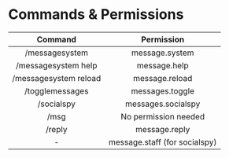 # Commands & Permissions



|        Command        |           Permission          |
| :-------------------: | :---------------------------: |
|     /messagesystem    |         message.system        |
|  /messagesystem help  |          message.help         |
| /messagesystem reload |         message.reload        |
|    /togglemessages    |        messages.toggle        |
|       /socialspy      |       messages.socialspy      |
|          /msg         |      No permission needed     |
|         /reply        |         message.reply         |
|           -           | message.staff (for socialspy) |
